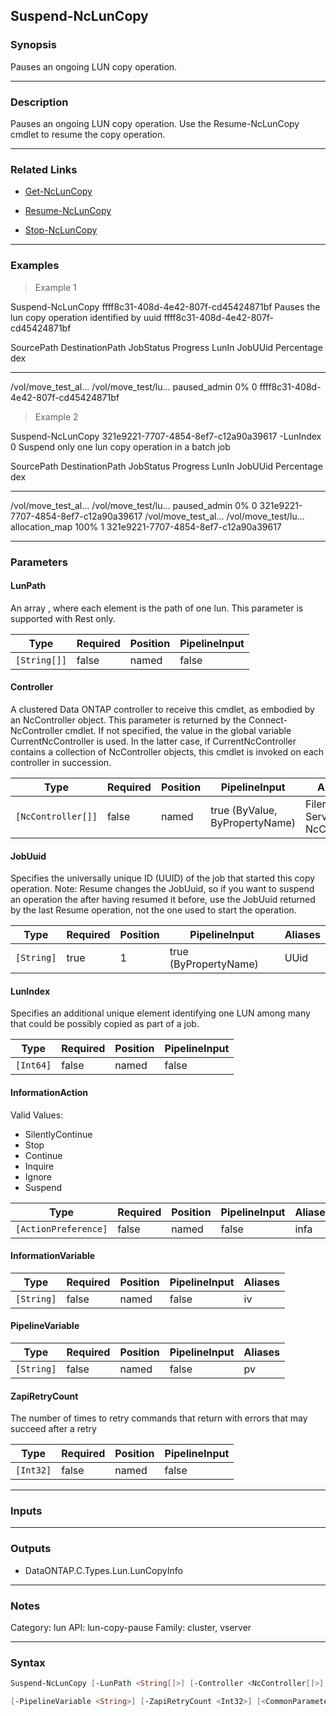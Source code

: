 Suspend-NcLunCopy
-----------------

### Synopsis
Pauses an ongoing LUN copy operation.

---

### Description

Pauses an ongoing LUN copy operation. Use the Resume-NcLunCopy cmdlet to resume the copy operation.

---

### Related Links
* [Get-NcLunCopy](Get-NcLunCopy)

* [Resume-NcLunCopy](Resume-NcLunCopy)

* [Stop-NcLunCopy](Stop-NcLunCopy)

---

### Examples
> Example 1

Suspend-NcLunCopy ffff8c31-408d-4e42-807f-cd45424871bf
Pauses the lun copy operation identified by uuid ffff8c31-408d-4e42-807f-cd45424871bf

SourcePath           DestinationPath      JobStatus       Progress   LunIn JobUUid
                                                          Percentage   dex
----------           ---------------      ---------       ---------- ----- -------
/vol/move_test_al... /vol/move_test/lu... paused_admin            0%     0 ffff8c31-408d-4e42-807f-cd45424871bf

> Example 2

Suspend-NcLunCopy 321e9221-7707-4854-8ef7-c12a90a39617 -LunIndex 0
Suspend only one lun copy operation in a batch job

SourcePath           DestinationPath      JobStatus       Progress   LunIn JobUUid
                                                          Percentage   dex
----------           ---------------      ---------       ---------- ----- -------
/vol/move_test_al... /vol/move_test/lu... paused_admin            0%     0 321e9221-7707-4854-8ef7-c12a90a39617
/vol/move_test_al... /vol/move_test/lu... allocation_map        100%     1 321e9221-7707-4854-8ef7-c12a90a39617

---

### Parameters
#### **LunPath**
An array , where each element is the path of one lun. This parameter is supported with Rest only.

|Type        |Required|Position|PipelineInput|
|------------|--------|--------|-------------|
|`[String[]]`|false   |named   |false        |

#### **Controller**
A clustered Data ONTAP controller to receive this cmdlet, as embodied by an NcController object.  This parameter is returned by the Connect-NcController cmdlet.  If not specified, the value in the global variable CurrentNcController is used.  In the latter case, if CurrentNcController contains a collection of NcController objects, this cmdlet is invoked on each controller in succession.

|Type              |Required|Position|PipelineInput                 |Aliases                          |
|------------------|--------|--------|------------------------------|---------------------------------|
|`[NcController[]]`|false   |named   |true (ByValue, ByPropertyName)|Filer<br/>Server<br/>NcController|

#### **JobUuid**
Specifies the universally unique ID (UUID) of the job that started this copy operation.
Note: Resume changes the JobUuid, so if you want to suspend an operation the after having resumed it before, use the JobUuid returned by the last Resume operation, not the one used to start the operation.

|Type      |Required|Position|PipelineInput        |Aliases|
|----------|--------|--------|---------------------|-------|
|`[String]`|true    |1       |true (ByPropertyName)|UUid   |

#### **LunIndex**
Specifies an additional unique element identifying one LUN among many that could be possibly copied as part of a job.

|Type     |Required|Position|PipelineInput|
|---------|--------|--------|-------------|
|`[Int64]`|false   |named   |false        |

#### **InformationAction**

Valid Values:

* SilentlyContinue
* Stop
* Continue
* Inquire
* Ignore
* Suspend

|Type                |Required|Position|PipelineInput|Aliases|
|--------------------|--------|--------|-------------|-------|
|`[ActionPreference]`|false   |named   |false        |infa   |

#### **InformationVariable**

|Type      |Required|Position|PipelineInput|Aliases|
|----------|--------|--------|-------------|-------|
|`[String]`|false   |named   |false        |iv     |

#### **PipelineVariable**

|Type      |Required|Position|PipelineInput|Aliases|
|----------|--------|--------|-------------|-------|
|`[String]`|false   |named   |false        |pv     |

#### **ZapiRetryCount**
The number of times to retry commands that return with errors that may succeed after a retry

|Type     |Required|Position|PipelineInput|
|---------|--------|--------|-------------|
|`[Int32]`|false   |named   |false        |

---

### Inputs

---

### Outputs
* DataONTAP.C.Types.Lun.LunCopyInfo

---

### Notes
Category: lun
API: lun-copy-pause
Family: cluster, vserver

---

### Syntax
```PowerShell
Suspend-NcLunCopy [-LunPath <String[]>] [-Controller <NcController[]>] [-JobUuid] <String> [-LunIndex <Int64>] [-InformationAction <ActionPreference>] [-InformationVariable <String>] 
```
```PowerShell
[-PipelineVariable <String>] [-ZapiRetryCount <Int32>] [<CommonParameters>]
```
